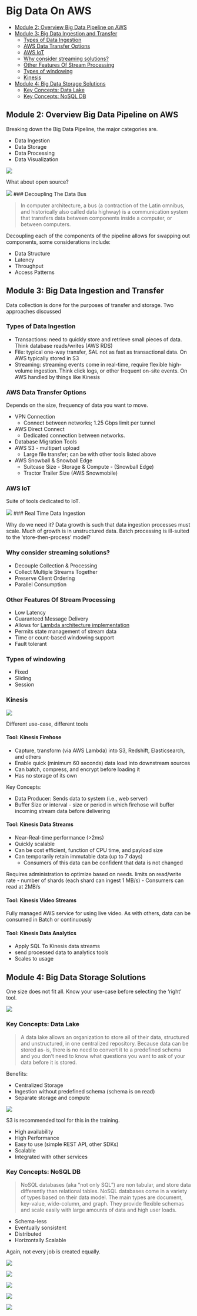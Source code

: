 Big Data On AWS
================

-   [Module 2: Overview Big Data Pipeline on
    AWS](#module-2-overview-big-data-pipeline-on-aws)
-   [Module 3: Big Data Ingestion and
    Transfer](#module-3-big-data-ingestion-and-transfer)
    -   [Types of Data Ingestion](#types-of-data-ingestion)
    -   [AWS Data Transfer Options](#aws-data-transfer-options)
    -   [AWS IoT](#aws-iot)
    -   [Why consider streaming
        solutions?](#why-consider-streaming-solutions)
    -   [Other Features Of Stream
        Processing](#other-features-of-stream-processing)
    -   [Types of windowing](#types-of-windowing)
    -   [Kinesis](#kinesis)
-   [Module 4: Big Data Storage
    Solutions](#module-4-big-data-storage-solutions)
    -   [Key Concepts: Data Lake](#key-concepts-data-lake)
    -   [Key Concepts: NoSQL DB](#key-concepts-nosql-db)

Module 2: Overview Big Data Pipeline on AWS
-------------------------------------------

Breaking down the Big Data Pipeline, the major categories are.

-   Data Ingestion
-   Data Storage
-   Data Processing
-   Data Visualization

![](./img/01-aws-tool-on-pipeline.png)

What about open source?

![](./img/02-open-source-data-pipeline.png) \#\#\# Decoupling The Data
Bus

> In computer architecture, a bus (a contraction of the Latin omnibus,
> and historically also called data highway) is a communication system
> that transfers data between components inside a computer, or between
> computers.

Decoupling each of the components of the pipeline allows for swapping
out components, some considerations include:

-   Data Structure
-   Latency
-   Throughput
-   Access Patterns

Module 3: Big Data Ingestion and Transfer
-----------------------------------------

Data collection is done for the purposes of transfer and storage. Two
approaches discussed

### Types of Data Ingestion

-   Transactions: need to quickly store and retrieve small pieces of
    data. Think database reads/writes (AWS RDS)
-   File: typical one-way transfer, SAL not as fast as transactional
    data. On AWS typically stored in S3
-   Streaming: streaming events come in real-time, require flexible
    high-volume ingestion. Think click logs, or other frequent on-site
    events. On AWS handled by things like Kinesis

### AWS Data Transfer Options

Depends on the size, frequency of data you want to move.

-   VPN Connection
    -   Connect between networks; 1.25 Gbps limit per tunnel
-   AWS Direct Connect
    -   Dedicated connection between networks.
-   Database Migration Tools
-   AWS S3 - multipart upload
    -   Large file transfer; can be with other tools listed above
-   AWS Snowball & Snowball Edge
    -   Suitcase Size - Storage & Compute - (Snowball Edge)
    -   Tractor Trailer Size (AWS Snowmobile)

### AWS IoT

Suite of tools dedicated to IoT.

![](./img/03-aws-iot.png) \#\#\# Real Time Data Ingestion

Why do we need it? Data growth is such that data ingestion processes
must scale. Much of growth is in unstructured data. Batch processing is
ill-suited to the ‘store-then-process’ model?

### Why consider streaming solutions?

-   Decouple Collection & Processing
-   Collect Multiple Streams Together
-   Preserve Client Ordering
-   Parallel Consumption

### Other Features Of Stream Processing

-   Low Latency
-   Guaranteed Message Delivery
-   Allows for [Lambda architecture
    implementation](https://en.wikipedia.org/wiki/Lambda_architecture)
-   Permits state management of stream data
-   Time or count-based windowing support
-   Fault tolerant

### Types of windowing

-   Fixed
-   Sliding
-   Session

### Kinesis

![](./img/04-kinesis.png)

Different use-case, different tools

#### Tool: Kinesis Firehose

-   Capture, transform (via AWS Lambda) into S3, Redshift,
    Elasticsearch, and others
-   Enable quick (minimum 60 seconds) data load into downstream sources
-   Can batch, compress, and encrypt before loading it
-   Has no storage of its own

Key Concepts:

-   Data Producer: Sends data to system (i.e., web server)
-   Buffer Size or interval - size or period in which firehose will
    buffer incoming stream data before delivering

#### Tool: Kinesis Data Streams

-   Near-Real-time performance (&gt;2ms)
-   Quickly scalable
-   Can be cost efficient, function of CPU time, and payload size
-   Can temporarily retain immutable data (up to 7 days)
    -   Consumers of this data can be confident that data is not changed

Requires administration to optimize based on needs. limits on read/write
rate - number of shards (each shard can ingest 1 MB/s) - Consumers can
read at 2MB/s

#### Tool: Kinesis Video Streams

Fully managed AWS service for using live video. As with others, data can
be consumed in Batch or continuously

#### Tool: Kinesis Data Analytics

-   Apply SQL To Kinesis data streams
-   send processed data to analytics tools
-   Scales to usage

Module 4: Big Data Storage Solutions
------------------------------------

One size does not fit all. Know your use-case before selecting the
‘right’ tool.

![](./img/05-storage-solutions.png)

### Key Concepts: Data Lake

> A data lake allows an organization to store all of their data,
> structured and unstructured, in one centralized repository. Because
> data can be stored as-is, there is no need to convert it to a
> predefined schema and you don’t need to know what questions you want
> to ask of your data before it is stored.

Benefits:

-   Centralized Storage
-   Ingestion without predefined schema (schema is on read)
-   Separate storage and compute

![](./img/06-data-lake-v-data-warehouse.png)

S3 is recommended tool for this in the training.

-   High availability
-   High Performance
-   Easy to use (simple REST API, other SDKs)
-   Scalable
-   Integrated with other services

### Key Concepts: NoSQL DB

> NoSQL databases (aka “not only SQL”) are non tabular, and store data
> differently than relational tables. NoSQL databases come in a variety
> of types based on their data model. The main types are document,
> key-value, wide-column, and graph. They provide flexible schemas and
> scale easily with large amounts of data and high user loads.

-   Schema-less
-   Eventually sonsistent
-   Distributed
-   Horizontally Scalable

Again, not every job is created equally.

![](./img/07-data-store-considerations.png)

![](./img/08-data-structure.png)

![](./img/09-accress-pattern.png)

![](./img/10-access-pattern.png)

![](./img/11-data-store-comparison.png)

